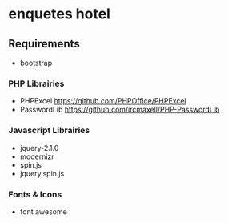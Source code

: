 # enquetes hotel




## Requirements
- bootstrap

### PHP Librairies
- PHPExcel https://github.com/PHPOffice/PHPExcel
- PasswordLib https://github.com/ircmaxell/PHP-PasswordLib

### Javascript Librairies
- jquery-2.1.0
- modernizr
- spin.js
- jquery.spin.js

### Fonts & Icons
- font awesome
